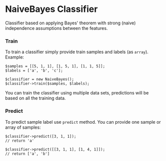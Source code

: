 # NaiveBayes Classifier

Classifier based on applying Bayes' theorem with strong (naive) independence assumptions between the features.

### Train

To train a classifier simply provide train samples and labels (as `array`). Example:

```
$samples = [[5, 1, 1], [1, 5, 1], [1, 1, 5]];
$labels = ['a', 'b', 'c'];

$classifier = new NaiveBayes();
$classifier->train($samples, $labels);
```

You can train the classifier using multiple data sets, predictions will be based on all the training data.

### Predict

To predict sample label use `predict` method. You can provide one sample or array of samples:

```
$classifier->predict([3, 1, 1]);
// return 'a'

$classifier->predict([[3, 1, 1], [1, 4, 1]]);
// return ['a', 'b']
```
